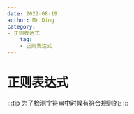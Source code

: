 ```yaml
---
date: 2022-08-19
author: Mr.Ding
category:
- 正则表达式
	tag:
	- 正则表达式
---
```

	
# 正则表达式

:::tip
为了检测字符串中时候有符合规则的;
:::